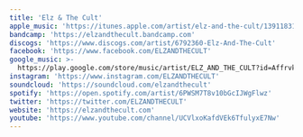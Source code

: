 ```yaml
---
title: 'Elz & The Cult'
apple_music: 'https://itunes.apple.com/artist/elz-and-the-cult/1391183149'
bandcamp: 'https://elzandthecult.bandcamp.com'
discogs: 'https://www.discogs.com/artist/6792360-Elz-And-The-Cult'
facebook: 'https://www.facebook.com/ELZANDTHECULT'
google_music: >-
  https://play.google.com/store/music/artist/ELZ_AND_THE_CULT?id=Affrvkv4d2hkfdkbljw4pq2zwiu
instagram: 'https://www.instagram.com/ELZANDTHECULT'
soundcloud: 'https://soundcloud.com/elzandthecult'
spotify: 'https://open.spotify.com/artist/6PWSM7T8v10bGcIJWgFlwz'
twitter: 'https://twitter.com/ELZANDTHECULT'
website: 'https://elzandthecult.com'
youtube: 'https://www.youtube.com/channel/UCVlxoKafdVEk6TfulyxE7Nw'
---
```

